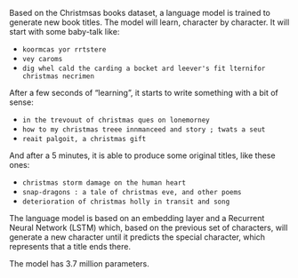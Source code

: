 
Based on the Christmsas books dataset, a language model is trained to generate new book titles. The model will learn, character by character. It will start with some baby-talk like:

* `koormcas yor rrtstere`
* `vey caroms`
* `dig whel cald the carding a bocket ard leever's fit lternifor christmas necrimen`

After a few seconds of “learning”, it starts to write something with a bit of sense:

* `in the trevouut of christmas ques on lonemorney`
* `how to my christmas treee innmanceed and story ; twats a seut`
* `reait palgoit, a christmas gift`

And after a 5 minutes, it is able to produce some original  titles, like these ones:

* `christmas storm damage on the human heart`
* `snap-dragons : a tale of christmas eve, and other poems`
* `deterioration of christmas holly in transit and song`


The language model is based on an embedding layer and a Recurrent Neural Network (LSTM) which, based on the previous set of characters, will generate a new character until it predicts the <END> special character, which represents that a title ends there.

The model has 3.7 million parameters.
